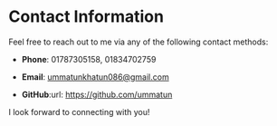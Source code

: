 
# Contact Information

Feel free to reach out to me via any of the following contact methods:

- **Phone**: 01787305158, 01834702759
- **Email**: ummatunkhatun086@gmail.com

- **GitHub**:url: https://github.com/ummatun

<!-- - **Twitter**: [Your Twitter Handle] -->
<!-- - **Portfolio**: [Link to Your Portfolio Website] -->

I look forward to connecting with you!
